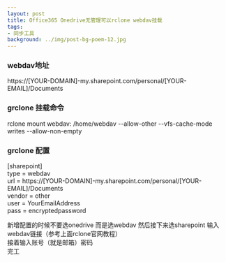 ```yaml
---
layout: post
title: Office365 Onedrive无管理可以rclone webdav挂载
tags:
- 同步工具
background: ../img/post-bg-poem-12.jpg
---
```



### webdav地址<br>
https://[YOUR-DOMAIN]-my.sharepoint.com/personal/[YOUR-EMAIL]/Documents

### grclone 挂载命令<br>
rclone mount webdav: /home/webdav --allow-other --vfs-cache-mode writes --allow-non-empty

### grclone 配置<br>

[sharepoint]<br>
type = webdav<br>
url = https://[YOUR-DOMAIN]-my.sharepoint.com/personal/[YOUR-EMAIL]/Documents<br>
vendor = other<br>
user = YourEmailAddress<br>
pass = encryptedpassword<br>


新增配置的时候不要选onedrive  而是选webdav  然后接下来选sharepoint 输入webdav链接（参考上面rclone官网教程）<br>
接着输入账号（就是邮箱）密码<br>
完工